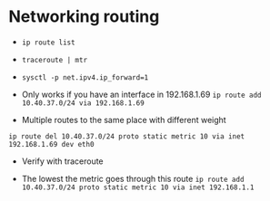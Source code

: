 # Networking routing

- `ip route list`
- `traceroute | mtr`
- `sysctl -p net.ipv4.ip_forward=1`
- Only works if you have an interface in 192.168.1.69 `ip route add 10.40.37.0/24 via 192.168.1.69` 


- Multiple routes to the same place with different weight
```
ip route del 10.40.37.0/24 proto static metric 10 via inet 192.168.1.69 dev eth0
```

- Verify with traceroute


- The lowest the metric goes through this route
`ip route add 10.40.37.0/24 proto static metric 10 via inet 192.168.1.1`
